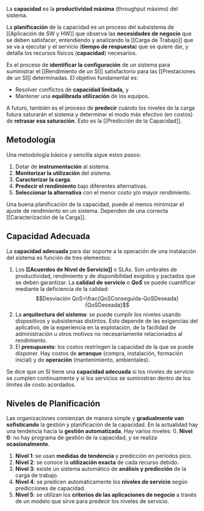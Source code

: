 La **capacidad** es la **productividad máxima** (throughput máximo) del sistema. 

La **planificación** de la capacidad es un proceso del subsistema de [[Aplicación de SW y HW]] que observa las **necesidades de negocio** que se deben satisfacer, entendiendo y analizando la [[Carga de Trabajo]] que se va a ejecutar y el servicio (**tiempo de respuesta**) que se quiere dar, y detalla los recursos físicos (**capacidad**) necesarios.

Es el proceso de **identificar la** **configuración** de un sistema para suministrar el [[Rendimiento de un SI]] satisfactorio para las [[Prestaciones de un SI]] determinadas. El objetivo fundamental es:
- Resolver conflictos de **capacidad limitada,** y
- Mantener una **equilibrada utilización** de los equipos.

A futuro, también es el proceso de **predecir** cuándo los niveles de la carga futura saturarán el sistema y determinar el modo más efectivo (en costos) de **retrasar esa saturación**. Esto es la [[Predicción de la Capacidad]]. 
## Metodología

Una metodología básica y sencilla sigue estos pasos:
1. Dotar de **instrumentación** al sistema.
2. **Monitorizar la utilización** del sistema.
3. **Caracterizar la carga**.
4. **Predecir el rendimiento** bajo diferentes alternativas.
5. **Seleccionar la alternativa** con el menor costo y/o mayor rendimiento.

Una buena planificación de la capacidad, puede al menos minimizar el ajuste de rendimiento en un sistema. Dependen de una correcta [[Caracterización de la Carga]].

## Capacidad Adecuada

La **capacidad adecuada** para dar soporte a la operación de una instalación del sistema es función de tres elementos:
1. Los **[[Acuerdos de Nivel de Servicio]]** o SLAs. Son umbrales de productividad, rendimiento y de disponibilidad exigidos y pactados que se deben garantizar. La **calidad de servicio** o ***QoS*** se puede cuantificar mediante la deficiencia de la calidad: $$Desviación QoS=\frac{QoSConseguida-QoSDeseada}{QoSDeseada}$$
2. La **arquitectura del sistema**: se puede cumplir los niveles usando dispositivos y subsistemas distintos. Esto depende de las exigencias del aplicativo, de la experiencia en la explotación, de la facilidad de administración u otros motivos no necesariamente relacionados al rendimiento.
3. El **presupuesto**: los costos restringen la capacidad de la que se puede disponer. Hay costos de **arranque** (compra, instalación, formación inicial) y de **operación** (mantenimiento, ambientales).

Se dice que un SI tiene una **capacidad adecuada** si los niveles de servicio se cumplen continuamente y si los servicios se suministran dentro de los límites de costo acordados.

## Niveles de Planificación

Las organizaciones comienzan de manera simple y **gradualmente van sofisticando** la gestión y planificación de la capacidad. En la actualidad hay una tendencia hacia la **gestión automatizada**. Hay varios niveles:
0. **Nivel 0**: no hay programa de gestión de la capacidad, y se realiza **ocasionalmente**.
1. **Nivel 1**: se usan **medidas de tendencia** y predicción en períodos pico.
2. **Nivel 2**: se conoce la **utilización exacta** de cada recurso debido.
3. **Nivel 3**: existe un sistema automático de **análisis y predicción** de la carga de trabajo.
4. **Nivel 4**: se predicen automáticamente los **niveles de servicio** según predicciones de capacidad.
5. **Nivel 5**: se utilizan los **criterios de las aplicaciones de negocio** a través de un modelo que sirve para predecir los niveles de servicio.
